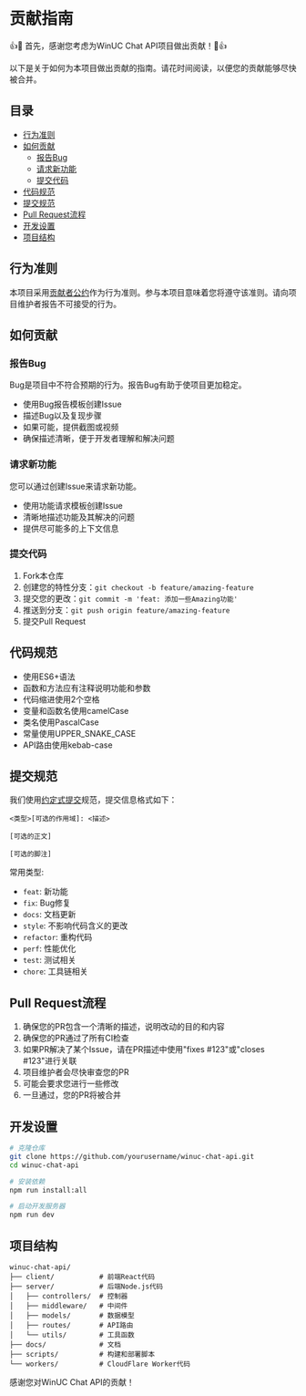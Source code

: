 # 贡献指南

👍🎉 首先，感谢您考虑为WinUC Chat API项目做出贡献！🎉👍

以下是关于如何为本项目做出贡献的指南。请花时间阅读，以便您的贡献能够尽快被合并。

## 目录

- [行为准则](#行为准则)
- [如何贡献](#如何贡献)
  - [报告Bug](#报告bug)
  - [请求新功能](#请求新功能)
  - [提交代码](#提交代码)
- [代码规范](#代码规范)
- [提交规范](#提交规范)
- [Pull Request流程](#pull-request流程)
- [开发设置](#开发设置)
- [项目结构](#项目结构)

## 行为准则

本项目采用[贡献者公约](CODE_OF_CONDUCT.md)作为行为准则。参与本项目意味着您将遵守该准则。请向项目维护者报告不可接受的行为。

## 如何贡献

### 报告Bug

Bug是项目中不符合预期的行为。报告Bug有助于使项目更加稳定。

- 使用Bug报告模板创建Issue
- 描述Bug以及复现步骤
- 如果可能，提供截图或视频
- 确保描述清晰，便于开发者理解和解决问题

### 请求新功能

您可以通过创建Issue来请求新功能。

- 使用功能请求模板创建Issue
- 清晰地描述功能及其解决的问题
- 提供尽可能多的上下文信息

### 提交代码

1. Fork本仓库
2. 创建您的特性分支：`git checkout -b feature/amazing-feature`
3. 提交您的更改：`git commit -m 'feat: 添加一些Amazing功能'`
4. 推送到分支：`git push origin feature/amazing-feature`
5. 提交Pull Request

## 代码规范

- 使用ES6+语法
- 函数和方法应有注释说明功能和参数
- 代码缩进使用2个空格
- 变量和函数名使用camelCase
- 类名使用PascalCase
- 常量使用UPPER_SNAKE_CASE
- API路由使用kebab-case

## 提交规范

我们使用[约定式提交](https://www.conventionalcommits.org/zh-hans/v1.0.0/)规范，提交信息格式如下：

```
<类型>[可选的作用域]: <描述>

[可选的正文]

[可选的脚注]
```

常用类型:
- `feat`: 新功能
- `fix`: Bug修复
- `docs`: 文档更新
- `style`: 不影响代码含义的更改
- `refactor`: 重构代码
- `perf`: 性能优化
- `test`: 测试相关
- `chore`: 工具链相关

## Pull Request流程

1. 确保您的PR包含一个清晰的描述，说明改动的目的和内容
2. 确保您的PR通过了所有CI检查
3. 如果PR解决了某个Issue，请在PR描述中使用"fixes #123"或"closes #123"进行关联
4. 项目维护者会尽快审查您的PR
5. 可能会要求您进行一些修改
6. 一旦通过，您的PR将被合并

## 开发设置

```bash
# 克隆仓库
git clone https://github.com/yourusername/winuc-chat-api.git
cd winuc-chat-api

# 安装依赖
npm run install:all

# 启动开发服务器
npm run dev
```

## 项目结构

```
winuc-chat-api/
├── client/           # 前端React代码
├── server/           # 后端Node.js代码
│   ├── controllers/  # 控制器
│   ├── middleware/   # 中间件
│   ├── models/       # 数据模型
│   ├── routes/       # API路由
│   └── utils/        # 工具函数
├── docs/             # 文档
├── scripts/          # 构建和部署脚本
└── workers/          # CloudFlare Worker代码
```

感谢您对WinUC Chat API的贡献！ 